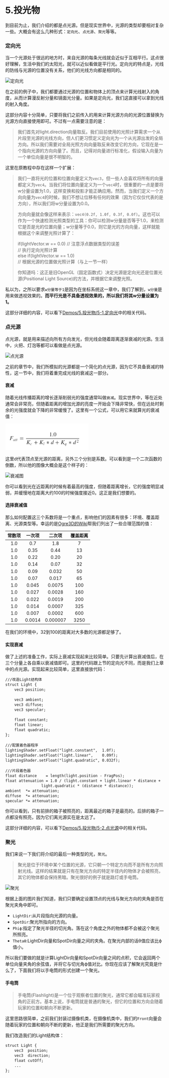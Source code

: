 # 5.投光物

到目前为止，我们介绍的都是点光源。但是现实世界中，光源的类型却要相对复杂一些。大概会有这么几种形式：`定向光`、`点光源`、`聚光`等等。

### 定向光

当一个光源处于很远的地方时，来自光源的每条光线就会近似于互相平行。这点很好理解，生活中我们的太阳光，就可以近似看做是平行光。定向光的特点是，光线的防线与光源的位置没有关系，他们的光线方向都是相同的。

![定向光](https://learnopengl-cn.github.io/img/02/05/light_casters_directional.png)

在之前的例子中，我们都要通过光源的位置和物体上的顶点来计算光线射入的角度，从而计算漫反射分量和镜面光分量。如果是定向光，我们这直接可以拿到光线的射入角度。

这部分内容十分简单，只要将我们之前传入的用来计算光源方向的光源位置替换为光源方向直接使用即可。不过有一点需要注意的是：

> 我们首先对light.direction向量取反。我们目前使用的光照计算需求一个从片段至光源的光线方向，但人们更习惯定义定向光为一个从光源出发的全局方向。所以我们需要对全局光照方向向量取反来改变它的方向，它现在是一个指向光源的方向向量了。而且，记得对向量进行标准化，假设输入向量为一个单位向量是很不明智的。

这里在原教程中存在这样一个扩展：

> 我们一直将光的位置和位置向量定义为`vec3`，但一些人会喜欢将所有的向量都定义为`vec4`。当我们将位置向量定义为一个`vec4`时，很重要的一点是要将w分量设置为1.0，这样变换和投影才能正确应用。然而，当我们定义一个方向向量为`vec4`的时候，我们不想让位移有任何的效果（因为它仅仅代表的是方向），所以我们将w分量设置为0.0。
>
> 方向向量就会像这样来表示：`vec4(0.2f, 1.0f, 0.3f, 0.0f)`。这也可以作为一个快速检测光照类型的工具：你可以检测w分量是否等于1.0，来检测它是否是光的位置向量；w分量等于0.0，则它是光的方向向量，这样就能根据这个来调整光照计算了：
>
>  if(lightVector.w == 0.0) // 注意浮点数据类型的误差<br>
>  // 执行定向光照计算<br>
> else if(lightVector.w == 1.0)<br>
>  // 根据光源的位置做光照计算（与上一节一样）
>
> 你知道吗：这正是旧OpenGL（固定函数式）决定光源是定向光还是位置光源(Positional Light Source)的方法，并根据它来调整光照。

私以为，之所以要求`w分量等于1`是因为在坐标系统这一章中，我们了解到，`w分量`是用来做透视效果的。**而平行光是不具备透视效果的，所以我们将其w分量设置为1。**

这部分详细的内容，可以看下[Demos/5.投光物/5-1.定向光](https://github.com/CodeWicky/Learning-OpenGL/tree/master/%E5%85%89%E7%85%A7/Demos/5.%E6%8A%95%E5%85%89%E7%89%A9/5-1.%E5%AE%9A%E5%90%91%E5%85%89)中的相关代码。

### 点光源

点光源，就是用来描述向所有方向发光，但光线会随着距离逐渐衰减的光源。生活中，火把、灯泡等都可以看做是点光源。

![点光源](https://learnopengl-cn.github.io/img/02/05/light_casters_point.png)

之前的章节中，我们所模拟的光源都是一个简化的点光源，因为它不具备衰减的特性，这一节中，我们将着重完成光线的衰减这一部分。

#### 衰减

随着光线传播距离的增长逐渐削弱光的强度通常叫做`衰减`。现实世界中，等在近处通常会非常亮，但随着距离的增加光源的亮度一开始会下降非常快，但在远处时剩余的光强度就会下降的非常缓慢了。这里有一个公式，可以用它来就算光的衰减值：

![衰减公式](https://github.com/CodeWicky/Learning-OpenGL/raw/master/%E5%85%89%E7%85%A7/Pics/%E8%A1%B0%E5%87%8F%E5%85%AC%E5%BC%8F.png)

这里d代表顶点至光源的距离，另外三个分别是系数。可以看到是一个二次函数的倒数，所以他的图像大概会是这个样子的：

![衰减图](https://learnopengl-cn.github.io/img/02/05/attenuation.png)

你可以看到光在近距离的时候有着最高的强度，但随着距离增长，它的强度明显减弱，并缓慢地在距离大约100的时候强度接近0。这正是我们想要的。

#### 选择衰减值

那么如何配置这三个系数将是一个重点，影响他们的因素有很多：环境、覆盖距离、光源类型等。幸运的是[Ogre3D的Wiki](http://wiki.ogre3d.org/tiki-index.php?page=-Point+Light+Attenuation)帮我们列出了一些合理范围的值：

|常数项|一次项|二次项|覆盖距离|
|:--:|:--:|:--:|:--:|
|1.0|0.7|1.8|7|
|1.0|0.35|0.44|13|
|1.0|0.22|0.20|20|
|1.0|0.14|0.07|32|
|1.0|0.09|0.032|50|
|1.0|0.07|0.017|65|
|1.0|0.045|0.0075|100|
|1.0|0.027|0.0028|160|
|1.0|0.022|0.0019|200|
|1.0|0.014|0.0007|325|
|1.0|0.007|0.0002|600|
|1.0|0.0014|0.000007|3250|

在我们的环境中，32到100的距离对大多数的光源都足够了。

#### 实现衰减

做了上述的准备工作，实际上衰减实现起来比较简单。只要先计算出衰减值后，在三个分量上各自乘以衰减值即可。这里的代码跟上节的定向光不同，而是我们上章中的点光源。实现起来比较简单，这里直接放代码：

```
///改造Light结构体
struct Light {
    vec3 position;  

    vec3 ambient;
    vec3 diffuse;
    vec3 specular;

    float constant;
    float linear;
    float quadratic;
};

///配置着色器程序
lightingShader.setFloat("light.constant",  1.0f);
lightingShader.setFloat("light.linear",    0.09f);
lightingShader.setFloat("light.quadratic", 0.032f);

///片段着色器
float distance    = length(light.position - FragPos);
float attenuation = 1.0 / (light.constant + light.linear * distance + 
                light.quadratic * (distance * distance));
ambient  *= attenuation; 
diffuse  *= attenuation;
specular *= attenuation;

```

你可以看到，只有前排的箱子被照亮的，距离最近的箱子是最亮的。后排的箱子一点都没有照亮，因为它们离光源实在是太远了。


这部分详细的内容，可以看下[Demos/5.投光物/5-2.点光源](https://github.com/CodeWicky/Learning-OpenGL/tree/master/%E5%85%89%E7%85%A7/Demos/5.%E6%8A%95%E5%85%89%E7%89%A9/5-2.%E7%82%B9%E5%85%89%E6%BA%90)中的相关代码。

### 聚光

我们来说一下我们将介绍的最后一种类型的光，`聚光`。

> 聚光是位于环境中某个位置的光源，它只朝一个特定方向而不是所有方向照射光线。这样的结果就是只有在聚光方向的特定半径内的物体才会被照亮，其它的物体都会保持黑暗。聚光很好的例子就是路灯或手电筒。

![聚光](https://learnopengl-cn.github.io/img/02/05/light_casters_spotlight_angles.png)

根据上面的图片我们知道，我们只要确定设置顶点的光线与聚光方向的夹角是否在聚光夹角中即可。

- `LightDir`:从片段指向光源的向量。
- `SpotDir`:聚光所指向的方向。
- `Phiϕ`:指定了聚光半径的切光角。落在这个角度之外的物体都不会被这个聚光所照亮。
- `Thetaθ`:LightDir向量和SpotDir向量之间的夹角。在聚光内部的话θ值应该比ϕ值小。

所以我们要做的就是计算LightDir向量和SpotDir向量之间的点积，它会返回两个单位向量夹角的余弦值，并将它与切光角ϕ值对比。你现在应该了解聚光究竟是什么了，下面我们将以手电筒的形式创建一个聚光。

#### 手电筒

> 手电筒(Flashlight)是一个位于观察者位置的聚光，通常它都会瞄准玩家视角的正前方。基本上说，手电筒就是普通的聚光，但它的位置和方向会随着玩家的位置和朝向不断更新。

这里思路很简单，之前我们封装过摄像机类，在摄像机类中，我们的`Front`向量会随着玩家的位置和朝向不断的更新，他正是我们所需要的聚光方向。

我们改造我们的Light结构体：

```
struct Light {
    vec3  position;
    vec3  direction;
    float cutOff;
    ...
};

```

